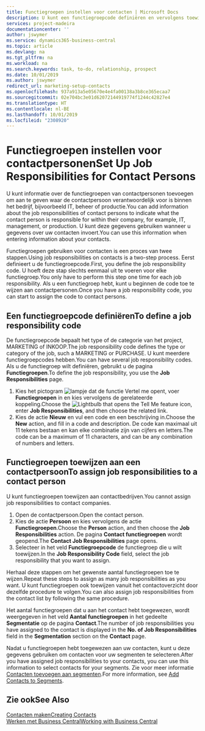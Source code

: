 ```yaml
---
title: Functiegroepen instellen voor contacten | Microsoft Docs
description: U kunt een functiegroepcode definiëren en vervolgens toewijzen aan een contact om de taken aan te geven waarvoor uw contact verantwoordelijk is in hun bedrijf, bijvoorbeeld, IT of productie.
services: project-madeira
documentationcenter: ''
author: jswymer
ms.service: dynamics365-business-central
ms.topic: article
ms.devlang: na
ms.tgt_pltfrm: na
ms.workload: na
ms.search.keywords: task, to-do, relationship, prospect
ms.date: 10/01/2019
ms.author: jswymer
redirect_url: marketing-setup-contacts
ms.openlocfilehash: 937a913a5e05670e4e4fa00138a3b8ce365ecaa7
ms.sourcegitcommit: 02e704bc3e01d62072144919774f1244c42827e4
ms.translationtype: HT
ms.contentlocale: nl-BE
ms.lasthandoff: 10/01/2019
ms.locfileid: "2308920"
---
```

# <a name="set-up-job-responsibilities-for-contact-persons"></a><span data-ttu-id="30be8-103">Functiegroepen instellen voor contactpersonen</span><span class="sxs-lookup"><span data-stu-id="30be8-103">Set Up Job Responsibilities for Contact Persons</span></span>
<span data-ttu-id="30be8-104">U kunt informatie over de functiegroepen van contactpersonen toevoegen om aan te geven waar de contactpersoon verantwoordelijk voor is binnen het bedrijf, bijvoorbeeld IT, beheer of productie.</span><span class="sxs-lookup"><span data-stu-id="30be8-104">You can add information about the job responsibilities of contact persons to indicate what the contact person is responsible for within their company, for example, IT, management, or production.</span></span> <span data-ttu-id="30be8-105">U kunt deze gegevens gebruiken wanneer u gegevens over uw contacten invoert.</span><span class="sxs-lookup"><span data-stu-id="30be8-105">You can use this information when entering information about your contacts.</span></span>

<span data-ttu-id="30be8-106">Functiegroepen gebruiken voor contacten is een proces van twee stappen.</span><span class="sxs-lookup"><span data-stu-id="30be8-106">Using job responsibilities on contacts is a two-step process.</span></span> <span data-ttu-id="30be8-107">Eerst definieert u de functiegroepcode.</span><span class="sxs-lookup"><span data-stu-id="30be8-107">First, you define the job responsibility code.</span></span> <span data-ttu-id="30be8-108">U hoeft deze stap slechts eenmaal uit te voeren voor elke functiegroep.</span><span class="sxs-lookup"><span data-stu-id="30be8-108">You only have to perform this step one time for each job responsibility.</span></span> <span data-ttu-id="30be8-109">Als u een functiegroep hebt, kunt u beginnen de code toe te wijzen aan contactpersonen.</span><span class="sxs-lookup"><span data-stu-id="30be8-109">Once you have a job responsibility code, you can start to assign the code to contact persons.</span></span>

## <a name="to-define-a-job-responsibility-code"></a><span data-ttu-id="30be8-110">Een functiegroepcode definiëren</span><span class="sxs-lookup"><span data-stu-id="30be8-110">To define a job responsibility code</span></span>
<span data-ttu-id="30be8-111">De functiegroepcode bepaalt het type of de categorie van het project, MARKETING of INKOOP.</span><span class="sxs-lookup"><span data-stu-id="30be8-111">The job responsibility code defines the type or category of the job, such a MARKETING or PURCHASE.</span></span> <span data-ttu-id="30be8-112">U kunt meerdere functiegroepcodes hebben.</span><span class="sxs-lookup"><span data-stu-id="30be8-112">You can have several job responsibility codes.</span></span> <span data-ttu-id="30be8-113">Als u de functiegroep wilt definiëren, gebruikt u de pagina **Functiegroepen**.</span><span class="sxs-lookup"><span data-stu-id="30be8-113">To define the job responsibility, you use the **Job Responsibilities** page.</span></span>

1. <span data-ttu-id="30be8-114">Kies het pictogram ![lampje dat de functie Vertel me opent](media/ui-search/search_small.png "Vertel me wat u wilt doen"), voer **Functiegroepen** in en kies vervolgens de gerelateerde koppeling.</span><span class="sxs-lookup"><span data-stu-id="30be8-114">Choose the ![Lightbulb that opens the Tell Me feature](media/ui-search/search_small.png "Tell me what you want to do") icon, enter **Job Responsibilities**, and then choose the related link.</span></span>
2. <span data-ttu-id="30be8-115">Kies de actie **Nieuw** en vul een code en een beschrijving in.</span><span class="sxs-lookup"><span data-stu-id="30be8-115">Choose the **New** action, and fill in a code and description.</span></span> <span data-ttu-id="30be8-116">De code kan maximaal uit 11 tekens bestaan en kan elke combinatie zijn van cijfers en letters.</span><span class="sxs-lookup"><span data-stu-id="30be8-116">The code can be a maximum of 11 characters, and can be any combination of numbers and letters.</span></span>

## <a name="to-assign-job-responsibilities-to-a-contact-person"></a><span data-ttu-id="30be8-117">Functiegroepen toewijzen aan een contactpersoon</span><span class="sxs-lookup"><span data-stu-id="30be8-117">To assign job responsibilities to a contact person</span></span>
<span data-ttu-id="30be8-118">U kunt functiegroepen toewijzen aan contactbedrijven.</span><span class="sxs-lookup"><span data-stu-id="30be8-118">You cannot assign job responsibilities to contact companies.</span></span>

1. <span data-ttu-id="30be8-119">Open de contactpersoon.</span><span class="sxs-lookup"><span data-stu-id="30be8-119">Open the contact person.</span></span>
2. <span data-ttu-id="30be8-120">Kies de actie **Persoon** en kies vervolgens de actie **Functiegroepen**.</span><span class="sxs-lookup"><span data-stu-id="30be8-120">Choose the **Person** action, and then choose the **Job Responsibilities** action.</span></span> <span data-ttu-id="30be8-121">De pagina **Contact functiegroepen** wordt geopend.</span><span class="sxs-lookup"><span data-stu-id="30be8-121">The **Contact Job Responsibilities** page opens.</span></span>
3. <span data-ttu-id="30be8-122">Selecteer in het veld **Functiegroepcode** de functiegroep die u wilt toewijzen.</span><span class="sxs-lookup"><span data-stu-id="30be8-122">In the **Job Responsibility Code** field, select the job responsibility that you want to assign.</span></span>

<span data-ttu-id="30be8-123">Herhaal deze stappen om het gewenste aantal functiegroepen toe te wijzen.</span><span class="sxs-lookup"><span data-stu-id="30be8-123">Repeat these steps to assign as many job responsibilities as you want.</span></span> <span data-ttu-id="30be8-124">U kunt functiegroepen ook toewijzen vanuit het contactoverzicht door dezelfde procedure te volgen.</span><span class="sxs-lookup"><span data-stu-id="30be8-124">You can also assign job responsibilities from the contact list by following the same procedure.</span></span>

<span data-ttu-id="30be8-125">Het aantal functiegroepen dat u aan het contact hebt toegewezen, wordt weergegeven in het veld **Aantal functiegroepen** in het gedeelte **Segmentatie** op de pagina **Contact**.</span><span class="sxs-lookup"><span data-stu-id="30be8-125">The number of job responsibilities you have assigned to the contact is displayed in the **No. of Job Responsibilities** field in the **Segmentation** section on the **Contact** page.</span></span>

<span data-ttu-id="30be8-126">Nadat u functiegroepen hebt toegewezen aan uw contacten, kunt u deze gegevens gebruiken om contacten voor uw segmenten te selecteren.</span><span class="sxs-lookup"><span data-stu-id="30be8-126">After you have assigned job responsibilities to your contacts, you can use this information to select contacts for your segments.</span></span> <span data-ttu-id="30be8-127">Zie voor meer informatie [Contacten toevoegen aan segmenten](marketing-add-contact-segment.md).</span><span class="sxs-lookup"><span data-stu-id="30be8-127">For more information, see [Add Contacts to Segments](marketing-add-contact-segment.md).</span></span>

## <a name="see-also"></a><span data-ttu-id="30be8-128">Zie ook</span><span class="sxs-lookup"><span data-stu-id="30be8-128">See Also</span></span>
[<span data-ttu-id="30be8-129">Contacten maken</span><span class="sxs-lookup"><span data-stu-id="30be8-129">Creating Contacts</span></span>](marketing-create-contact-companies.md)  
[<span data-ttu-id="30be8-130">Werken met Business Central</span><span class="sxs-lookup"><span data-stu-id="30be8-130">Working with Business Central</span></span>](ui-work-product.md)

